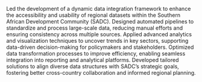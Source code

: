 Led the development of a dynamic data integration framework to enhance the accessibility and usability of regional datasets within the Southern African Development Community (SADC). Designed automated pipelines to standardize and process large-scale data, reducing manual efforts and ensuring consistency across multiple sources. Applied advanced analytics and visualization techniques to uncover trends in key sectors, supporting data-driven decision-making for policymakers and stakeholders. Optimized data transformation processes to improve efficiency, enabling seamless integration into reporting and analytical platforms. Developed tailored solutions to align diverse data structures with SADC’s strategic goals, fostering better cross-country collaboration and informed regional planning.
